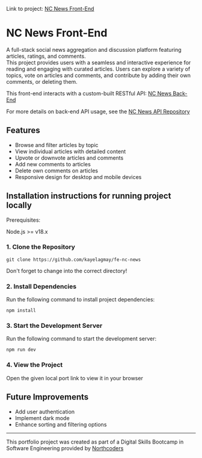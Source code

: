 Link to project: [NC News Front-End](https://fe-nc-news-two.vercel.app/) 

# NC News Front-End

A full-stack social news aggregation and discussion platform featuring articles, ratings, and comments. <br>
This project provides users with a seamless and interactive experience for reading and engaging with curated articles. Users can explore a variety of topics, vote on articles and comments, and contribute by adding their own comments, or deleting them.

This front-end interacts with a custom-built RESTful API:
[NC News Back-End](https://nc-news-zelj.onrender.com/api)

For more details on back-end API usage, see the [NC News API Repository](https://github.com/kayelagmay/be-nc-news)

## Features

- Browse and filter articles by topic
- View individual articles with detailed content
- Upvote or downvote articles and comments
- Add new comments to articles
- Delete own comments on articles
- Responsive design for desktop and mobile devices

## Installation instructions for running project locally
Prerequisites:

Node.js >= v18.x

### 1. Clone the Repository

`git clone https://github.com/kayelagmay/fe-nc-news`

Don't forget to change into the correct directory!

### 2. Install Dependencies
Run the following command to install project dependencies:

`npm install`

### 3. Start the Development Server
Run the following command to start the development server:

`npm run dev`

### 4. View the Project
Open the given local port link to view it in your browser

## Future Improvements
- Add user authentication
- Implement dark mode
- Enhance sorting and filtering options

----------

This portfolio project was created as part of a Digital Skills Bootcamp in Software Engineering provided by [Northcoders](https://northcoders.com/)